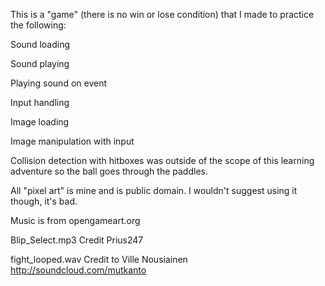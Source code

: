 This is a "game" (there is no win or lose condition) that I made to 
practice the following:

Sound loading

Sound playing

Playing sound on event

Input handling

Image loading

Image manipulation with input

Collision detection with hitboxes was outside of the scope of this learning adventure so the ball goes through the paddles.

All "pixel art" is mine and is public domain. I wouldn't suggest using 
it though, it's bad.

Music is from opengameart.org

Blip_Select.mp3 Credit Prius247

fight_looped.wav Credit to Ville Nousiainen http://soundcloud.com/mutkanto
